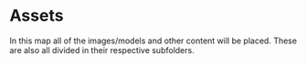 # Assets #
In this map all of the images/models and other content will be placed.
These are also all divided in their respective subfolders.